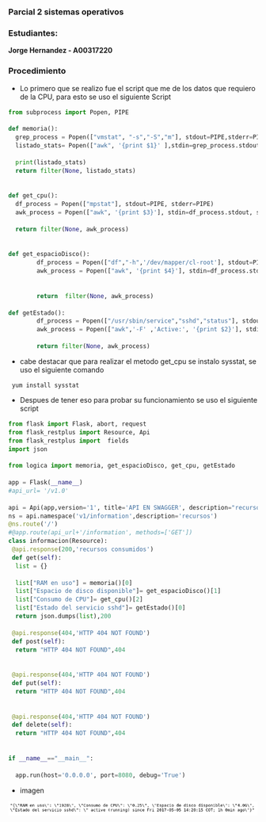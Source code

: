 
### Parcial 2 sistemas operativos

### Estudiantes: 
**Jorge Hernandez - A00317220**

### Procedimiento

* Lo primero que se realizo fue el script que me de los datos que requiero de la CPU, para esto se uso el siguiente Script

``` python
from subprocess import Popen, PIPE

def memoria():
  grep_process = Popen(["vmstat", "-s","-S","m"], stdout=PIPE,stderr=PIPE)
  listado_stats= Popen(["awk", '{print $1}' ],stdin=grep_process.stdout, stdout=PIPE, stderr=PIPE).communicate()[0].split('\n')

  print(listado_stats)
  return filter(None, listado_stats)


def get_cpu():
  df_process = Popen(["mpstat"], stdout=PIPE, stderr=PIPE)
  awk_process = Popen(["awk", '{print $3}'], stdin=df_process.stdout, stdout=PIPE, stderr=PIPE).communicate()[0].split('\n')

  return filter(None, awk_process)


def get_espacioDisco():
        df_process = Popen(["df","-h",'/dev/mapper/cl-root'], stdout=PIPE, stderr=PIPE)
        awk_process = Popen(["awk", '{print $4}'], stdin=df_process.stdout, stdout=PIPE, stderr=PIPE).communicate()[0].split('\n')


        return  filter(None, awk_process)

def getEstado():
        df_process = Popen(["/usr/sbin/service","sshd","status"], stdout=PIPE, stderr=PIPE)
        awk_process = Popen(["awk",'-F' ,'Active:', '{print $2}'], stdin=df_process.stdout, stdout=PIPE, stderr=PIPE).communicate()[0].split('\n')

        return filter(None, awk_process)
```
* cabe destacar que para realizar el metodo get_cpu se instalo sysstat, se uso el siguiente comando

```
 yum install sysstat
 ```
 * Despues de tener eso para probar su funcionamiento se uso el siguiente script
  
``` python
from flask import Flask, abort, request
from flask_restplus import Resource, Api
from flask_restplus import  fields
import json

from logica import memoria, get_espacioDisco, get_cpu, getEstado

app = Flask(__name__)
#api_url= '/v1.0'

api = Api(app,version='1', title='API EN SWAGGER', description="recursos cpu")
ns = api.namespace('v1/information',description='recursos')
@ns.route('/')
#@app.route(api_url+'/information', methods=['GET'])
class informacion(Resource):
 @api.response(200,'recursos consumidos')
 def get(self):
  list = {}

  list["RAM en uso"] = memoria()[0]
  list["Espacio de disco disponible"]= get_espacioDisco()[1]	
  list["Consumo de CPU"]= get_cpu()[2]
  list["Estado del servicio sshd"]= getEstado()[0]
  return json.dumps(list),200

 @api.response(404,'HTTP 404 NOT FOUND')
 def post(self):
  return "HTTP 404 NOT FOUND",404


 @api.response(404,'HTTP 404 NOT FOUND')
 def put(self):
  return "HTTP 404 NOT FOUND",404


 @api.response(404,'HTTP 404 NOT FOUND')
 def delete(self):
  return "HTTP 404 NOT FOUND",404


if __name__=="__main__":

  app.run(host='0.0.0.0', port=8080, debug='True')

```
* imagen

![GitHub Logo0](Imagenes/func.png)
